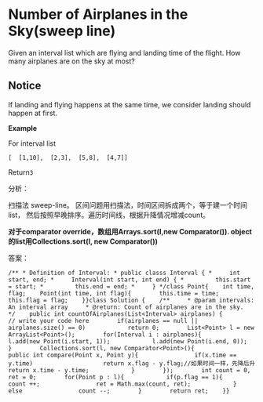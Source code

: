 # Number of Airplanes in the Sky\(sweep line\)

Given an interval list which are flying and landing time of the flight. How many airplanes are on the sky at most?

## Notice

If landing and flying happens at the same time, we consider landing should happen at first.

**Example**

For interval list

```text
[  [1,10],  [2,3],  [5,8],  [4,7]]
```

Return`3`

分析：

扫描法 sweep-line。 区间问题用扫描法，时间区间拆成两个，等于建一个时间list， 然后按照早晚排序。遍历时间线，根据升降情况增减count。

**对于comparator override，数组用Arrays.sort\(l,new Comparator\(\)\). object的list用Collections.sort\(l, new Comparator\(\)\)**

答案：

```text
/** * Definition of Interval: * public classs Interval { *     int start, end; *     Interval(int start, int end) { *         this.start = start; *         this.end = end; *     } */class Point{    int time, flag;    Point(int time, int flag){        this.time = time;        this.flag = flag;    }}class Solution {    /**     * @param intervals: An interval array     * @return: Count of airplanes are in the sky.     */    public int countOfAirplanes(List<Interval> airplanes) {         // write your code here        if(airplanes == null || airplanes.size() == 0)            return 0;        List<Point> l = new ArrayList<Point>();        for(Interval i : airplanes){            l.add(new Point(i.start, 1));            l.add(new Point(i.end, 0));        }        Collections.sort(l, new Comparator<Point>(){            public int compare(Point x, Point y){                if(x.time == y.time)                    return x.flag - y.flag;//如果时间一样，先降后升                return x.time - y.time;            }        });        int count = 0, ret = 0;        for(Point p : l){            if(p.flag == 1){                count ++;                ret = Math.max(count, ret);            }            else                count --;        }        return ret;    }}
```

